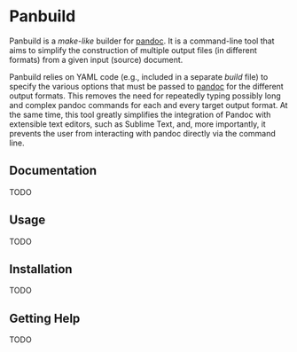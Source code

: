 # Panbuild

Panbuild is a _make-like_ builder for [pandoc][pandoc]. It is a command-line tool that aims to simplify the construction of multiple output files (in different formats) from a given input (source) document. 


Panbuild relies on YAML code (e.g., included in a separate _build_ file) to specify the various options that must be passed to [pandoc][pandoc] for the different output formats. This removes the need for repeatedly typing possibly long and complex pandoc commands for each and every target output format. At the same time, this tool greatly simplifies the integration of Pandoc with extensible text editors, such as Sublime Text, and, more importantly, it prevents the user from interacting with pandoc directly via the command line.

[pandoc]: http://pandoc.org/

Documentation
-------------

TODO

Usage
-----

TODO

Installation
------------

TODO

Getting Help
------------

TODO
